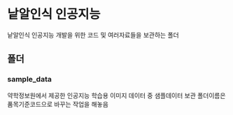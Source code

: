 # 낱알인식 인공지능

낱알인식 인공지능 개발을 위한 코드 및 여러자료들을 보관하는 폴더

## 폴더

### sample_data

약학정보원에서 제공한 인공지능 학습용 이미지 데이터 중 샘플데이터 보관
폴더이름은 품목기준코드으로 바꾸는 작업을 해놓음
